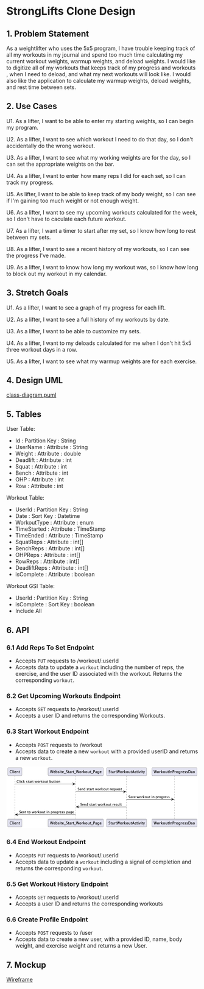 # StrongLifts Clone Design

## 1. Problem Statement

As a weightlifter who uses the 5x5 program, I have trouble keeping track of all my workouts in my journal
and spend too much time calculating my current workout weights, warmup weights,
and deload weights. I would like to digitize all of my workouts that keeps track
of my progress and workouts , when I need to deload, and what my next workouts
will look like. I would also like the application to calculate my warmup weights,
deload weights, and rest time between sets.

## 2. Use Cases

U1. As a lifter, I want to be able to enter my starting weights, so I can begin my program.

U2. As a lifter, I want to see which workout I need to do that day, so I don't accidentally do the wrong workout.

U3. As a lifter, I want to see what my working weights are for the day, so I can set the appropriate weights on the bar.

U4. As a lifter, I want to enter how many reps I did for each set, so I can track my progress.

U5. As lifter, I want to be able to keep track of my body weight, so I can see if I'm gaining too much weight or not enough weight.

U6. As a lifter, I want to see my upcoming workouts calculated for the week, so I don't have to caculate each future workout.

U7. As a lifter, I want a timer to start after my set, so I know how long to rest between my sets.

U8. As a lifter, I want to see a recent history of my workouts, so I can see the progress I've made.

U9. As a lifter, I want to know how long my workout was, so I know how long to block out my workout in my calendar.

## 3. Stretch Goals

U1. As a lifter, I want to see a graph of my progress for each lift.

U2. As a lifter, I want to see a full history of my workouts by date.

U3. As a lifter, I want to be able to customize my sets.

U4. As a lifter, I want to my deloads calculated for me when I don't hit 5x5 three workout days in a row.

U5. As a lifter, I want to see what my warmup weights are for each exercise.

## 4. Design UML

[class-diagram.puml](class-diagram.puml)

## 5. Tables

User Table:
- Id : Partition Key : String
- UserName : Attribute : String
- Weight : Attribute : double
- Deadlift : Attribute  : int
- Squat : Attribute : int
- Bench : Attribute : int
- OHP : Attribute : int
- Row : Attribute : int

Workout Table:
- UserId : Partition Key : String
- Date : Sort Key : Datetime
- WorkoutType : Attribute : enum
- TimeStarted : Attribute : TimeStamp
- TimeEnded : Attribute : TimeStamp
- SquatReps : Attribute : int[]
- BenchReps : Attribute : int[]
- OHPReps : Attribute : int[]
- RowReps : Attribute : int[]
- DeadliftReps : Attribute : int[]
- isComplete : Attribute : boolean

Workout GSI Table:
- UserId : Partition Key : String
- isComplete : Sort Key : boolean
- Include All

## 6. API

### 6.1 Add Reps To Set Endpoint
- Accepts `PUT` requests to /workout/:userId
- Accepts data to update a `workout` including the number of reps, the exercise, and the user ID associated with the workout. Returns the corresponding `workout`.

### 6.2 Get Upcoming Workouts Endpoint
- Accepts `GET` requests to /workout/:userId
- Accepts a user ID and returns the corresponding Workouts.

### 6.3 Start Workout Endpoint
- Accepts `POST` requests to /workout
- Accepts data to create a new `workout` with a provided userID and returns a new `workout`.

![startWorkoutImage](diagram-13903889164156429315.png)
### 6.4 End Workout Endpoint
- Accepts `PUT` requests to /workout/:userid
- Accepts data to update a `workout` including a signal of completion and returns the corresponding `workout`.

### 6.5 Get Workout History Endpoint
- Accepts `GET` requests to /workout/:userId
- Accepts a user ID and returns the corresponding workouts

### 6.6 Create Profile Endpoint
- Accepts `POST` requests to /user
- Accepts data to create a new user, with a provided ID, name, body weight, and exercise weight and returns a new User.

## 7. Mockup

[Wireframe](https://www.figma.com/file/6ZHznRBsEo8gSSDoWypMTa/Capstone-Wireframe?node-id=3%3A200&t=90GwY0CNq8sfmf5y-1)